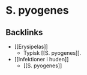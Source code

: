 # S. pyogenes
## Backlinks
* [[Erysipelas]]
	* Typisk [[S. pyogenes]].
* [[Infektioner i huden]]
	* [[S. pyogenes]]

<!-- #anki/tag/med/Derma #anki/deck/Medicine #anki/tag/med/Infectious -->

<!-- {BearID:C0EAB8A8-F886-44C6-941C-489E80C35233-43570-00005145458F8125} -->
